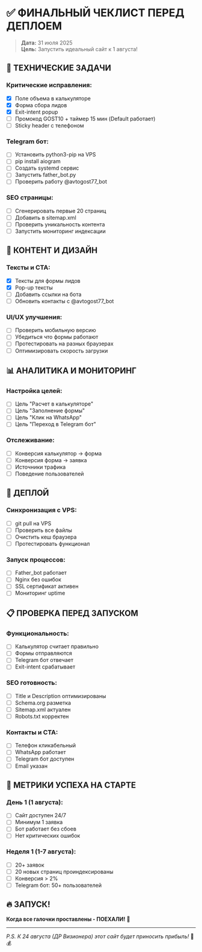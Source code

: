 # ✅ ФИНАЛЬНЫЙ ЧЕКЛИСТ ПЕРЕД ДЕПЛОЕМ

> **Дата:** 31 июля 2025  
> **Цель:** Запустить идеальный сайт к 1 августа!

## 🔧 ТЕХНИЧЕСКИЕ ЗАДАЧИ

### Критические исправления:
- [x] Поле объема в калькуляторе
- [x] Форма сбора лидов
- [x] Exit-intent popup
- [ ] Промокод GOST10 + таймер 15 мин (Default работает)
- [ ] Sticky header с телефоном

### Telegram бот:
- [ ] Установить python3-pip на VPS
- [ ] pip install aiogram
- [ ] Создать systemd сервис
- [ ] Запустить father_bot.py
- [ ] Проверить работу @avtogost77_bot

### SEO страницы:
- [ ] Сгенерировать первые 20 страниц
- [ ] Добавить в sitemap.xml
- [ ] Проверить уникальность контента
- [ ] Запустить мониторинг индексации

## 🎨 КОНТЕНТ И ДИЗАЙН

### Тексты и CTA:
- [x] Тексты для формы лидов
- [x] Pop-up тексты
- [ ] Добавить ссылки на бота
- [ ] Обновить контакты с @avtogost77_bot

### UI/UX улучшения:
- [ ] Проверить мобильную версию
- [ ] Убедиться что формы работают
- [ ] Протестировать на разных браузерах
- [ ] Оптимизировать скорость загрузки

## 📊 АНАЛИТИКА И МОНИТОРИНГ

### Настройка целей:
- [ ] Цель "Расчет в калькуляторе"
- [ ] Цель "Заполнение формы"
- [ ] Цель "Клик на WhatsApp"
- [ ] Цель "Переход в Telegram бот"

### Отслеживание:
- [ ] Конверсия калькулятор → форма
- [ ] Конверсия форма → заявка
- [ ] Источники трафика
- [ ] Поведение пользователей

## 🚀 ДЕПЛОЙ

### Синхронизация с VPS:
- [ ] git pull на VPS
- [ ] Проверить все файлы
- [ ] Очистить кеш браузера
- [ ] Протестировать функционал

### Запуск процессов:
- [ ] Father_bot работает
- [ ] Nginx без ошибок
- [ ] SSL сертификат активен
- [ ] Мониторинг uptime

## 📋 ПРОВЕРКА ПЕРЕД ЗАПУСКОМ

### Функциональность:
- [ ] Калькулятор считает правильно
- [ ] Формы отправляются
- [ ] Telegram бот отвечает
- [ ] Exit-intent срабатывает

### SEO готовность:
- [ ] Title и Description оптимизированы
- [ ] Schema.org разметка
- [ ] Sitemap.xml актуален
- [ ] Robots.txt корректен

### Контакты и CTA:
- [ ] Телефон кликабельный
- [ ] WhatsApp работает
- [ ] Telegram бот доступен
- [ ] Email указан

## 🎯 МЕТРИКИ УСПЕХА НА СТАРТЕ

### День 1 (1 августа):
- [ ] Сайт доступен 24/7
- [ ] Минимум 1 заявка
- [ ] Бот работает без сбоев
- [ ] Нет критических ошибок

### Неделя 1 (1-7 августа):
- [ ] 20+ заявок
- [ ] 20 новых страниц проиндексированы
- [ ] Конверсия > 2%
- [ ] Telegram бот: 50+ пользователей

## 🔥 ЗАПУСК!

**Когда все галочки проставлены - ПОЕХАЛИ!** 🚀

---

*P.S. К 24 августа (ДР Визионера) этот сайт будет приносить прибыль!* 🎂💰